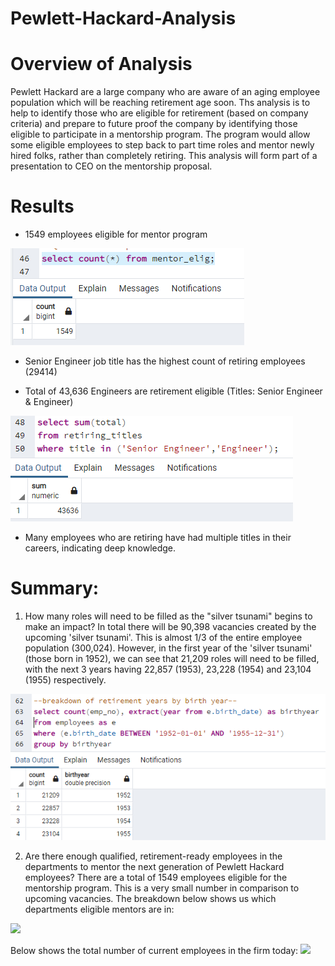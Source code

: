 # Pewlett-Hackard-Analysis

# Overview of Analysis
Pewlett Hackard are a large company who are aware of an aging employee population which will be reaching retirement age soon. Ths analysis is to help to identify those who are eligible for retirement (based on company criteria) and prepare to future proof the company by identifying those eligible to participate in a mentorship program. The program would allow some eligible employees to step back to part time roles and mentor newly hired folks, rather than completely retiring. This analysis will form part of a presentation to CEO on the mentorship proposal. 

# Results
* 1549 employees eligible for mentor program
<img src = "Resources/MentorElig.png"/>

* Senior Engineer job title has the highest count of retiring employees (29414)

* Total of 43,636 Engineers are retirement eligible (Titles: Senior Engineer & Engineer)
<img src = "Resources/TotalEngineers.png"/>

* Many employees who are retiring have had multiple titles in their careers, indicating deep knowledge.

# Summary: 
1. How many roles will need to be filled as the "silver tsunami" begins to make an impact?
In total there will be 90,398 vacancies created by the upcoming 'silver tsunami'. This is almost 1/3 of the entire employee population (300,024). However, in the first year of the 'silver tsunami' (those born in 1952), we can see that 21,209 roles will need to be filled, with the next 3 years having 22,857 (1953), 23,228 (1954) and 23,104 (1955) respectively.
<img src="Resources/BirthYear.png"/>

2. Are there enough qualified, retirement-ready employees in the departments to mentor the next generation of Pewlett Hackard employees?
There are a total of 1549 employees eligible for the mentorship program. This is a very small number in comparison to upcoming vacancies. The breakdown below shows us which departments eligible mentors are in:
<img src= "Resource/Mentor_dept.png"/>

Below shows the total number of current employees in the firm today:
<img src= "Resource/totalEmp.png"/>

